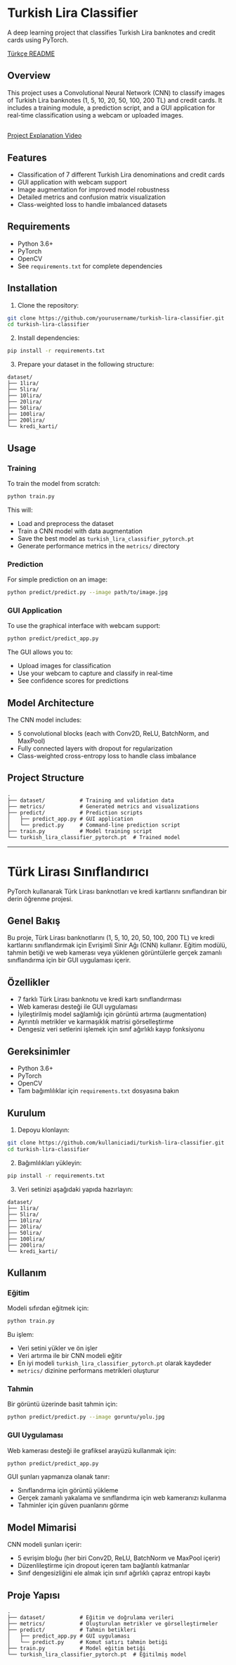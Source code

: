 # Turkish Lira Classifier

A deep learning project that classifies Turkish Lira banknotes and credit cards using PyTorch.

[Türkçe README](#türk-lirası-sınıflandırıcı)

## Overview

This project uses a Convolutional Neural Network (CNN) to classify images of Turkish Lira banknotes (1, 5, 10, 20, 50, 100, 200 TL) and credit cards. It includes a training module, a prediction script, and a GUI application for real-time classification using a webcam or uploaded images.

##
[Project Explanation Video](https://youtu.be/MPXDiy37R2U)


## Features

- Classification of 7 different Turkish Lira denominations and credit cards
- GUI application with webcam support
- Image augmentation for improved model robustness
- Detailed metrics and confusion matrix visualization
- Class-weighted loss to handle imbalanced datasets

## Requirements

- Python 3.6+
- PyTorch
- OpenCV
- See `requirements.txt` for complete dependencies

## Installation

1. Clone the repository:
```bash
git clone https://github.com/yourusername/turkish-lira-classifier.git
cd turkish-lira-classifier
```

2. Install dependencies:
```bash
pip install -r requirements.txt
```

3. Prepare your dataset in the following structure:
```
dataset/
├── 1lira/
├── 5lira/
├── 10lira/
├── 20lira/
├── 50lira/
├── 100lira/
├── 200lira/
└── kredi_karti/
```

## Usage

### Training

To train the model from scratch:

```bash
python train.py
```

This will:
- Load and preprocess the dataset
- Train a CNN model with data augmentation
- Save the best model as `turkish_lira_classifier_pytorch.pt`
- Generate performance metrics in the `metrics/` directory

### Prediction

For simple prediction on an image:

```bash
python predict/predict.py --image path/to/image.jpg
```

### GUI Application

To use the graphical interface with webcam support:

```bash
python predict/predict_app.py
```

The GUI allows you to:
- Upload images for classification
- Use your webcam to capture and classify in real-time
- See confidence scores for predictions

## Model Architecture

The CNN model includes:
- 5 convolutional blocks (each with Conv2D, ReLU, BatchNorm, and MaxPool)
- Fully connected layers with dropout for regularization
- Class-weighted cross-entropy loss to handle class imbalance

## Project Structure

```
.
├── dataset/           # Training and validation data
├── metrics/           # Generated metrics and visualizations
├── predict/           # Prediction scripts
│   ├── predict_app.py # GUI application
│   └── predict.py     # Command-line prediction script
├── train.py           # Model training script
└── turkish_lira_classifier_pytorch.pt  # Trained model
```

---

# Türk Lirası Sınıflandırıcı

PyTorch kullanarak Türk Lirası banknotları ve kredi kartlarını sınıflandıran bir derin öğrenme projesi.

## Genel Bakış

Bu proje, Türk Lirası banknotlarını (1, 5, 10, 20, 50, 100, 200 TL) ve kredi kartlarını sınıflandırmak için Evrişimli Sinir Ağı (CNN) kullanır. Eğitim modülü, tahmin betiği ve web kamerası veya yüklenen görüntülerle gerçek zamanlı sınıflandırma için bir GUI uygulaması içerir.

## Özellikler

- 7 farklı Türk Lirası banknotu ve kredi kartı sınıflandırması
- Web kamerası desteği ile GUI uygulaması
- İyileştirilmiş model sağlamlığı için görüntü artırma (augmentation)
- Ayrıntılı metrikler ve karmaşıklık matrisi görselleştirme
- Dengesiz veri setlerini işlemek için sınıf ağırlıklı kayıp fonksiyonu

## Gereksinimler

- Python 3.6+
- PyTorch
- OpenCV
- Tam bağımlılıklar için `requirements.txt` dosyasına bakın

## Kurulum

1. Depoyu klonlayın:
```bash
git clone https://github.com/kullaniciadi/turkish-lira-classifier.git
cd turkish-lira-classifier
```

2. Bağımlılıkları yükleyin:
```bash
pip install -r requirements.txt
```

3. Veri setinizi aşağıdaki yapıda hazırlayın:
```
dataset/
├── 1lira/
├── 5lira/
├── 10lira/
├── 20lira/
├── 50lira/
├── 100lira/
├── 200lira/
└── kredi_karti/
```

## Kullanım

### Eğitim

Modeli sıfırdan eğitmek için:

```bash
python train.py
```

Bu işlem:
- Veri setini yükler ve ön işler
- Veri artırma ile bir CNN modeli eğitir
- En iyi modeli `turkish_lira_classifier_pytorch.pt` olarak kaydeder
- `metrics/` dizinine performans metrikleri oluşturur

### Tahmin

Bir görüntü üzerinde basit tahmin için:

```bash
python predict/predict.py --image goruntu/yolu.jpg
```

### GUI Uygulaması

Web kamerası desteği ile grafiksel arayüzü kullanmak için:

```bash
python predict/predict_app.py
```

GUI şunları yapmanıza olanak tanır:
- Sınıflandırma için görüntü yükleme
- Gerçek zamanlı yakalama ve sınıflandırma için web kameranızı kullanma
- Tahminler için güven puanlarını görme

## Model Mimarisi

CNN modeli şunları içerir:
- 5 evrişim bloğu (her biri Conv2D, ReLU, BatchNorm ve MaxPool içerir)
- Düzenlileştirme için dropout içeren tam bağlantılı katmanlar
- Sınıf dengesizliğini ele almak için sınıf ağırlıklı çapraz entropi kaybı

## Proje Yapısı

```
.
├── dataset/           # Eğitim ve doğrulama verileri
├── metrics/           # Oluşturulan metrikler ve görselleştirmeler
├── predict/           # Tahmin betikleri
│   ├── predict_app.py # GUI uygulaması
│   └── predict.py     # Komut satırı tahmin betiği
├── train.py           # Model eğitim betiği
└── turkish_lira_classifier_pytorch.pt  # Eğitilmiş model
```
